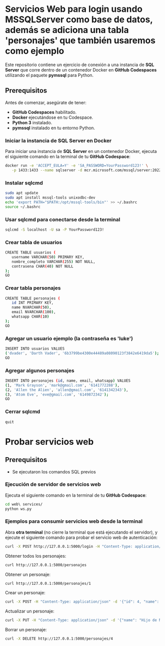 # Servicios Web para login usando MSSQLServer como base de datos, además se adiciona una tabla 'personajes' que también usaremos como ejemplo

Este repositorio contiene un ejercicio de conexión a una instancia de **SQL Server** que corre dentro de un contenedor Docker en **GitHub Codespaces** utilizando el paquete **pymssql** para Python.

## Prerequisitos

Antes de comenzar, asegúrate de tener:

- **GitHub Codespaces** habilitado.
- **Docker** ejecutándose en tu Codespace.
- **Python 3** instalado.
- **pymssql** instalado en tu entorno Python.

### Iniciar la instancia de SQL Server en Docker

Para iniciar una instancia de **SQL Server** en un contenedor Docker, ejecuta el siguiente comando en la terminal de tu **GitHub Codespace**:

```sh
docker run -e 'ACCEPT_EULA=Y' -e 'SA_PASSWORD=YourPassword123!' \
   -p 1433:1433 --name sqlserver -d mcr.microsoft.com/mssql/server:2022-latest
```

### Instalar sqlcmd
```sh
sudo apt update
sudo apt install mssql-tools unixodbc-dev
echo 'export PATH="$PATH:/opt/mssql-tools/bin"' >> ~/.bashrc
source ~/.bashrc
```

### Usar sqlcmd para conectarse desde la terminal
```sh
sqlcmd -S localhost -U sa -P YourPassword123!
```

### Crear tabla de usuarios
```sh
CREATE TABLE usuarios (
   username VARCHAR(50) PRIMARY KEY,
   nombre_completo VARCHAR(255) NOT NULL,
   contrasena CHAR(40) NOT NULL
);
GO
```
### Crear tabla personajes
```sh
CREATE TABLE personajes (
   id INT PRIMARY KEY,
   name NVARCHAR(50),
   email NVARCHAR(100),
   whatsapp CHAR(10)
);
GO
```

### Agregar un usuario ejemplo (la contraseña es 'luke')
```sh
INSERT INTO usuarios VALUES 
('dvader', 'Darth Vader', '6b3799be4300e44489a08090123f3842e6419da5');
GO
```

### Agregar algunos personajes
```sh
INSERT INTO personajes (id, name, email, whatsapp) VALUES
(1, 'Mark Grayson', 'mark@gmail.com', '6141772288'),
(2, 'Allen the Alien', 'allen@gmail.com', '6141342343'),
(3, 'Atom Eve', 'eve@gmail.com', '6149872342');
GO
```

### Cerrar sqlcmd
```sh
quit
```

# Probar servicios web

## Prerequisitos

- Se ejecutaron los comandos SQL previos


### Ejecución de servidor de servicios web

Ejecuta el siguiente comando en la terminal de tu **GitHub Codespace**:

```sh
cd web\ services/
python ws.py

```
### Ejemplos para consumir servicios web desde la terminal

Abra **otra terminal**  (no cierre la terminal que está ejecutando el servidor), y ejecute el siguiente comando para probar el servicio web de autenticación:
```sh
curl -X POST http://127.0.0.1:5000/login -H "Content-Type: application/json" -d '{"username": "dvader", "password": "luke"}'
```

Obtener todos los personajes:
```sh
curl http://127.0.0.1:5000/personajes
```

Obtener un personaje:
```sh
curl http://127.0.0.1:5000/personajes/1
```

Crear un personaje:
```sh
curl -X POST -H "Content-Type: application/json" -d '{"id": 4, "name": "Oliver Grayson", "email": "oliver@gmail.com"}' http://127.0.0.1:5000/personajes
```

Actualizar un personaje:
```sh
curl -X PUT -H "Content-Type: application/json" -d '{"name": "Hijo de Nolan", "email": "oliver@gmail.com"}' http://127.0.0.1:5000/personajes/4
```

Borrar un personaje:
```sh
curl -X DELETE http://127.0.0.1:5000/personajes/4
```
